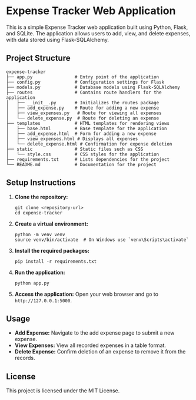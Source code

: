 # Expense Tracker Web Application

This is a simple Expense Tracker web application built using Python, Flask, and SQLite. The application allows users to add, view, and delete expenses, with data stored using Flask-SQLAlchemy.

## Project Structure

```
expense-tracker
├── app.py                # Entry point of the application
├── config.py             # Configuration settings for Flask
├── models.py             # Database models using Flask-SQLAlchemy
├── routes                # Contains route handlers for the application
│   ├── __init__.py       # Initializes the routes package
│   ├── add_expense.py    # Route for adding a new expense
│   ├── view_expenses.py   # Route for viewing all expenses
│   └── delete_expense.py  # Route for deleting an expense
├── templates             # HTML templates for rendering views
│   ├── base.html         # Base template for the application
│   ├── add_expense.html  # Form for adding a new expense
│   ├── view_expenses.html # Displays all expenses
│   └── delete_expense.html # Confirmation for expense deletion
├── static                # Static files such as CSS
│   └── style.css         # CSS styles for the application
├── requirements.txt      # Lists dependencies for the project
└── README.md             # Documentation for the project
```

## Setup Instructions

1. **Clone the repository:**
   ```
   git clone <repository-url>
   cd expense-tracker
   ```

2. **Create a virtual environment:**
   ```
   python -m venv venv
   source venv/bin/activate  # On Windows use `venv\Scripts\activate`
   ```

3. **Install the required packages:**
   ```
   pip install -r requirements.txt
   ```

4. **Run the application:**
   ```
   python app.py
   ```

5. **Access the application:**
   Open your web browser and go to `http://127.0.0.1:5000`.

## Usage

- **Add Expense:** Navigate to the add expense page to submit a new expense.
- **View Expenses:** View all recorded expenses in a table format.
- **Delete Expense:** Confirm deletion of an expense to remove it from the records.

## License

This project is licensed under the MIT License.